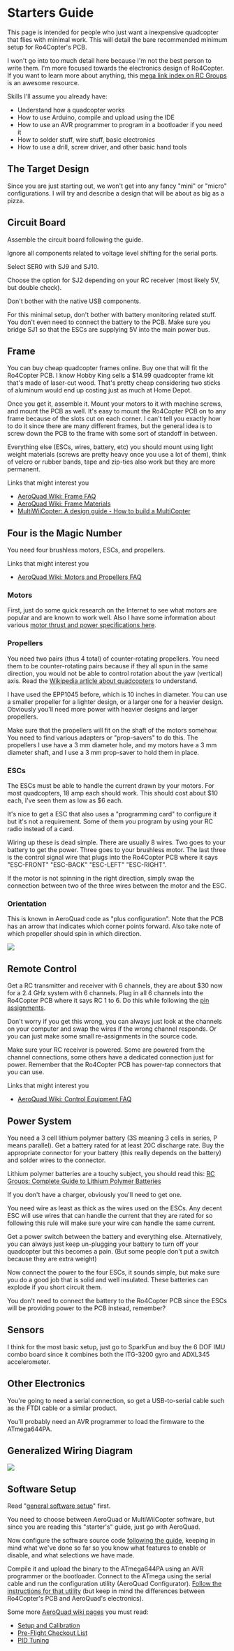 # Starters Guide #

This page is intended for people who just want a inexpensive quadcopter that flies with minimal work. This will detail the bare recommended minimum setup for Ro4Copter's PCB.

I won't go into too much detail here because I'm not the best person to write them. I'm more focused towards the electronics design of Ro4Copter. If you want to learn more about anything, this [mega link index on RC Groups](http://www.rcgroups.com/forums/showthread.php?t=1097355) is an awesome resource.

Skills I'll assume you already have:
  * Understand how a quadcopter works
  * How to use Arduino, compile and upload using the IDE
  * How to use an AVR programmer to program in a bootloader if you need it
  * How to solder stuff, wire stuff, basic electronics
  * How to use a drill, screw driver, and other basic hand tools


## The Target Design ##

Since you are just starting out, we won't get into any fancy "mini" or "micro" configurations. I will try and describe a design that will be about as big as a pizza.

## Circuit Board ##

Assemble the circuit board following the guide.

Ignore all components related to voltage level shifting for the serial ports.

Select SER0 with SJ9 and SJ10.

Choose the option for SJ2 depending on your RC receiver (most likely 5V, but double check).

Don't bother with the native USB components.

For this minimal setup, don't bother with battery monitoring related stuff. You don't even need to connect the battery to the PCB. Make sure you bridge SJ1 so that the ESCs are supplying 5V into the main power bus.

## Frame ##

You can buy cheap quadcopter frames online. Buy one that will fit the Ro4Copter PCB. I know Hobby King sells a $14.99 quadcopter frame kit that's made of laser-cut wood. That's pretty cheap considering two sticks of aluminum would end up costing just as much at Home Depot.

Once you get it, assemble it. Mount your motors to it with machine screws, and mount the PCB as well. It's easy to mount the Ro4Copter PCB on to any frame because of the slots cut on each corner. I can't tell you exactly how to do it since there are many different frames, but the general idea is to screw down the PCB to the frame with some sort of standoff in between.

Everything else (ESCs, wires, battery, etc) you should mount using light weight materials (screws are pretty heavy once you use a lot of them), think of velcro or rubber bands, tape and zip-ties also work but they are more permanent.

Links that might interest you
  * [AeroQuad Wiki: Frame FAQ](http://www.google.com/search?q=site:aeroquad.com+wiki+Frame+FAQ&btnI)
  * [AeroQuad Wiki: Frame Materials](http://www.google.com/search?q=site:aeroquad.com+wiki+Frame+Materials&btnI)
  * [MultiWiiCopter: A design guide - How to build a MultiCopter](http://www.google.com/search?q=site:multiwiicopter.comA+design+guide+How+to+build+a+MultiCopter&btnI)

## Four is the Magic Number ##

You need four brushless motors, ESCs, and propellers.

Links that might interest you
  * [AeroQuad Wiki: Motors and Propellers FAQ](http://www.google.com/search?q=site:aeroquad.com+wiki+Motors+and+Propellers+FAQ&btnI)

### Motors ###

First, just do some quick research on the Internet to see what motors are popular and are known to work well. Also I have some information about various [motor thrust and power specifications here](MotorSpecs.md).

### Propellers ###

You need two pairs (thus 4 total) of counter-rotating propellers. You need them to be counter-rotating pairs because if they all spun in the same direction, you would not be able to control rotation about the yaw (vertical) axis. Read the [Wikipedia article about quadcopters](http://en.wikipedia.org/wiki/Quadrotor) to understand.

I have used the EPP1045 before, which is 10 inches in diameter. You can use a smaller propeller for a lighter design, or a larger one for a heavier design. Obviously you'll need more power with heavier designs and larger propellers.

Make sure that the propellers will fit on the shaft of the motors somehow. You need to find various adapters or "prop-savers" to do this. The propellers I use have a 3 mm diameter hole, and my motors have a 3 mm diameter shaft, and I use a 3 mm prop-saver to hold them in place.

### ESCs ###

The ESCs must be able to handle the current drawn by your motors. For most quadcopters, 18 amp each should work. This should cost about $10 each, I've seen them as low as $6 each.

It's nice to get a ESC that also uses a "programming card" to configure it but it's not a requirement. Some of them you program by using your RC radio instead of a card.

Wiring up these is dead simple. There are usually 8 wires. Two goes to your battery to get the power. Three goes to your brushless motor. The last three is the control signal wire that plugs into the Ro4Copter PCB where it says "ESC-FRONT" "ESC-BACK" "ESC-LEFT" "ESC-RIGHT".

If the motor is not spinning in the right direction, simply swap the connection between two of the three wires between the motor and the ESC.

### Orientation ###

This is known in AeroQuad code as "plus configuration". Note that the PCB has an arrow that indicates which corner points forward. Also take note of which propeller should spin in which direction.

<img src='http://frank.circleofcurrent.com/junk/aq64_img/propellerdirections.png' />

## Remote Control ##

Get a RC transmitter and receiver with 6 channels, they are about $30 now for a 2.4 GHz system with 6 channels. Plug in all 6 channels into the Ro4Copter PCB where it says RC 1 to 6. Do this while following the [pin assignments](ConnectionSummary.md).

Don't worry if you get this wrong, you can always just look at the channels on your computer and swap the wires if the wrong channel responds. Or you can just make some small re-assignments in the source code.

Make sure your RC receiver is powered. Some are powered from the channel connections, some others have a dedicated connection just for power. Remember that the Ro4Copter PCB has power-tap connectors that you can use.

Links that might interest you
  * [AeroQuad Wiki: Control Equipment FAQ](http://www.google.com/search?q=site:aeroquad.com+wiki+Control+Equipment+FAQ)

## Power System ##

You need a 3 cell lithium polymer battery (3S meaning 3 cells in series, P means parallel). Get a battery rated for at least 20C discharge rate. Buy the appropriate connector for your battery (this really depends on the battery) and solder wires to the connector.

Lithium polymer batteries are a touchy subject, you should read this: [RC Groups: Complete Guide to Lithium Polymer Batteries](http://www.rcgroups.com/forums/showthread.php?t=209187)

If you don't have a charger, obviously you'll need to get one.

You need wire as least as thick as the wires used on the ESCs. Any decent ESC will use wires that can handle the current that they are rated for so following this rule will make sure your wire can handle the same current.

Get a power switch between the battery and everything else. Alternatively, you can always just keep un-plugging your battery to turn off your quadcopter but this becomes a pain. (But some people don't put a switch because they are extra weight)

Now connect the power to the four ESCs, it sounds simple, but make sure you do a good job that is solid and well insulated. These batteries can explode if you short circuit them.

You don't need to connect the battery to the Ro4Copter PCB since the ESCs will be providing power to the PCB instead, remember?

## Sensors ##

I think for the most basic setup, just go to SparkFun and buy the 6 DOF IMU combo board since it combines both the ITG-3200 gyro and ADXL345 accelerometer.

## Other Electronics ##

You're going to need a serial connection, so get a USB-to-serial cable such as the FTDI cable or a similar product.

You'll probably need an AVR programmer to load the firmware to the ATmega644PA.

## Generalized Wiring Diagram ##

<img src='http://frank.circleofcurrent.com/junk/aq64_img/generalwiringdiagram.png' />

## Software Setup ##

Read "[general software setup](GeneralSoftwareSetup.md)" first.

You need to choose between AeroQuad or MultiWiiCopter software, but since you are reading this "starter's" guide, just go with AeroQuad.

Now configure the software source code [following the guide](AeroQuadDerivedCodeSetup.md), keeping in mind what we've done so far so you know what features to enable or disable, and what selections we have made.

Compile it and upload the binary to the ATmega644PA using an AVR programmer or the bootloader. Connect to the ATmega using the serial cable and run the configuration utility (AeroQuad Configurator). [Follow the instructions for that utility](http://www.google.com/search?q=site:aeroquad.com+wiki+AeroQuad+Configurator+Manual&btnI) (but keep in mind the differences between Ro4Copter's PCB and AeroQuad's electronics).

Some more [AeroQuad wiki pages](http://aeroquad.com/showwiki.php) you must read:
  * [Setup and Calibration](http://www.google.com/search?q=site:aeroquad.com+wiki+Setup+and+Calibration&btnI)
  * [Pre-Flight Checkout List](http://www.google.com/search?q=site:aeroquad.com+wiki+Pre+Flight+Checkout+List&btnI)
  * [PID Tuning](http://www.google.com/search?q=site:aeroquad.com+wiki+PID+Tuning&btnI)
